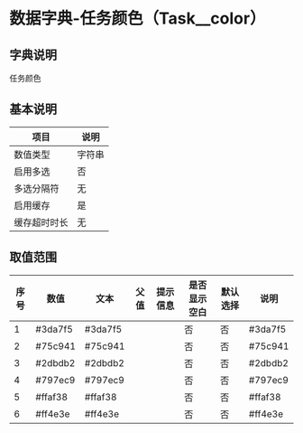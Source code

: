 # 数据字典-任务颜色（Task__color）
## 字典说明
任务颜色

## 基本说明
| 项目 | 说明 |
| -- | -- |
| 数值类型 | 字符串 |
| 启用多选 | 否 |
| 多选分隔符 | 无 |
| 启用缓存 | 是 |
| 缓存超时时长 | 无 |

## 取值范围
| 序号 | 数值 | 文本 | 父值 | 提示信息 | 是否显示空白 | 默认选择 | 说明 |
| -- | -- | -- | -- | -- | -- | -- | -- |
| 1 | #3da7f5 | #3da7f5 |  |  | 否 | 否 | #3da7f5 |
| 2 | #75c941 | #75c941 |  |  | 否 | 否 | #75c941 |
| 3 | #2dbdb2 | #2dbdb2 |  |  | 否 | 否 | #2dbdb2 |
| 4 | #797ec9 | #797ec9 |  |  | 否 | 否 | #797ec9 |
| 5 | #ffaf38 | #ffaf38 |  |  | 否 | 否 | #ffaf38 |
| 6 | #ff4e3e | #ff4e3e |  |  | 否 | 否 | #ff4e3e |

